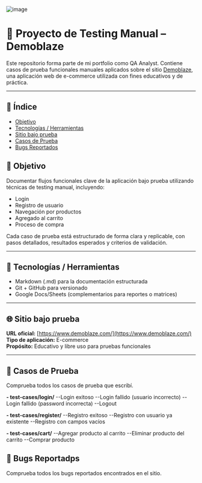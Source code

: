 ![image](https://github.com/user-attachments/assets/beddddfa-1cdc-49b9-be58-00e8f8aa1398)

# 🧪 Proyecto de Testing Manual – Demoblaze

Este repositorio forma parte de mi portfolio como QA Analyst. Contiene casos de prueba funcionales manuales aplicados sobre el sitio [Demoblaze](https://www.demoblaze.com/), una aplicación web de e-commerce utilizada con fines educativos y de práctica.

---

## 📌 Índice

- [Objetivo](#objetivo)
- [Tecnologías / Herramientas](#tecnologías-/-herramientas)
- [Sitio bajo prueba](#sitio-bajo-prueba)
- [Casos de Prueba](#casos-de-prueba)
- [Bugs Reportados](#bugs-reportados)

## 📌 Objetivo

Documentar flujos funcionales clave de la aplicación bajo prueba utilizando técnicas de testing manual, incluyendo:

- Login
- Registro de usuario
- Navegación por productos
- Agregado al carrito
- Proceso de compra

Cada caso de prueba está estructurado de forma clara y replicable, con pasos detallados, resultados esperados y criterios de validación.

---

## 🧰 Tecnologías / Herramientas

- Markdown (.md) para la documentación estructurada
- Git + GitHub para versionado
- Google Docs/Sheets (complementarios para reportes o matrices)

---

## 🌐 Sitio bajo prueba

**URL oficial:** [https://www.demoblaze.com/](https://www.demoblaze.com/)  
**Tipo de aplicación:** E-commerce  
**Propósito:** Educativo y libre uso para pruebas funcionales

---

## 🧪 Casos de Prueba 
Comprueba todos los casos de prueba que escribí.

**- test-cases/login/**
  --Login exitoso
  --Login fallido (usuario incorrecto)
  --Login fallido (password incorrecta)
  --Logout

**- test-cases/register/**
  --Registro exitoso
  --Registro con usuario ya existente
  --Registro con campos vacíos

**- test-cases/cart/**
  --Agregar producto al carrito
  --Eliminar producto del carrito
  --Comprar producto
  




## 🐞 Bugs Reportadps 
Comprueba todos los bugs reportados encontrados en el sitio.



